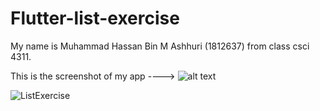 # Flutter-list-exercise
My name is Muhammad Hassan Bin M Ashhuri (1812637) from class csci 4311.

This is the screenshot of my app ----> ![alt text](http://url/to/ListExercise.png)

![ListExercise](https://user-images.githubusercontent.com/69803322/142624955-656bd376-00c6-4847-8417-634ed9d73199.png)

